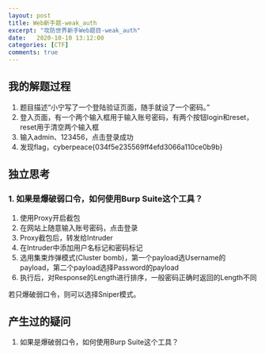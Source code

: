 ```yaml
---
layout: post
title: Web新手题-weak_auth
excerpt: "攻防世界新手Web题目-weak_auth"
date:   2020-10-10 13:12:00
categories: [CTF]
comments: true
---
```


## 我的解题过程

1. 题目描述“小宁写了一个登陆验证页面，随手就设了一个密码。”
2. 登入页面，有一个两个输入框用于输入账号密码，有两个按钮login和reset，reset用于清空两个输入框
3. 输入admin、123456，点击登录成功
4. 发现flag，cyberpeace{034f5e235569ff4efd3066a110ce0b9b}

## 独立思考

### 1. 如果是爆破弱口令，如何使用Burp Suite这个工具？

1. 使用Proxy开启截包
2. 在网站上随意输入账号密码，点击登录
3. Proxy截包后，转发给Intruder
4. 在Intruder中添加用户名标记和密码标记
5. 选用集束炸弹模式(Cluster bomb)，第一个payload选Username的payload，第二个payload选择Password的payload
6. 执行后，对Response的Length进行排序，一般密码正确时返回的Length不同

若只爆破弱口令，则可以选择Sniper模式。

## 产生过的疑问

1. 如果是爆破弱口令，如何使用Burp Suite这个工具？

